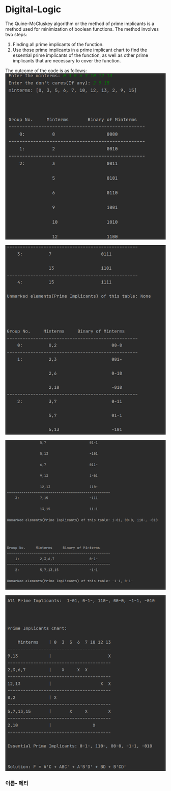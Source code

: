 # Digital-Logic
The Quine–McCluskey algorithm or the method of prime implicants is a method used for minimization  of  boolean  functions. 
The method involves two steps:
1.  Finding all prime implicants of the function. 
2.  Use  those  prime  implicants  in  a  prime  implicant  chart  to  find  the  essential  prime implicants  of  the  function,  as  well  as  other  prime  implicants  that  are  necessary  to  cover the function. 

The outcome of the code is as follows:
![pic-1](https://github.com/metti123/Digital-Logic/blob/master/1.png)

![pic-2](https://github.com/metti123/Digital-Logic/blob/master/2.png)

![pic-3](https://github.com/metti123/Digital-Logic/blob/master/3.png)

![pic-4](https://github.com/metti123/Digital-Logic/blob/master/4.png)

<h3> 이름- 메티
  
